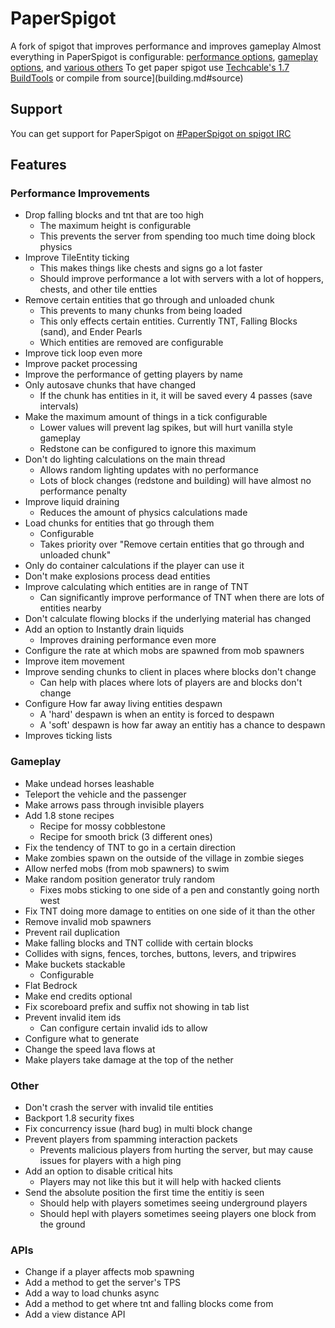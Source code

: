 PaperSpigot
============
A fork of spigot that improves performance and improves gameplay
Almost everything in PaperSpigot is configurable: [performance options](config/performance.md), [gameplay options](config/gameplay.md), and [various others](config/other.md)
To get paper spigot use [Techcable's 1.7 BuildTools](building.md#buildtools) or compile from source](building.md#source)

## Support
You can get support for PaperSpigot on [#PaperSpigot on spigot IRC](http://irc.spi.gt/iris/?channels=PaperSpigot)

## Features

### Performance Improvements
- Drop falling blocks and tnt that are too high
  - The maximum height is configurable
  - This prevents the server from spending too much time doing block physics
- Improve TileEntity ticking
  - This makes things like chests and signs go a lot faster
  - Should improve performance a lot with servers with a lot of hoppers, chests, and other tile entties
- Remove certain entities that go through and unloaded chunk
  - This prevents to many chunks from being loaded
  - This only effects certain entities. Currently TNT, Falling Blocks (sand), and Ender Pearls
  - Which entities are removed are configurable
- Improve tick loop even more
- Improve packet processing
- Improve the performance of getting players by name
- Only autosave chunks that have changed
  - If the chunk has entities in it, it will be saved every 4 passes (save intervals)
- Make the maximum amount of things in a tick configurable
  - Lower values will prevent lag spikes, but will hurt vanilla style gameplay
  - Redstone can be configured to ignore this maximum
- Don't do lighting calculations on the main thread
  - Allows random lighting updates with no performance 
  - Lots of block changes (redstone and building) will have almost no performance penalty
- Improve liquid draining
  - Reduces the amount of physics calculations made
- Load chunks for entities that go through them
  - Configurable
  - Takes priority over "Remove certain entities that go through and unloaded chunk"
- Only do container calculations if the player can use it
- Don't make explosions process dead entities
- Improve calculating which entities are in range of TNT
  - Can significantly improve performance of TNT when there are lots of entities nearby
- Don't calculate flowing blocks if the underlying material has changed
- Add an option to Instantly drain liquids
  - Improves draining performance even more
- Configure the rate at which mobs are spawned from mob spawners
- Improve item movement
- Improve sending chunks to client in places where blocks don't change
  - Can help with places where lots of players are and blocks don't change
- Configure How far away living entities despawn
  - A 'hard' despawn is when an entity is forced to despawn
  - A 'soft' despawn is how far away an entitiy has a chance to despawn  
- Improves ticking lists
  
### Gameplay
- Make undead horses leashable
- Teleport the vehicle and the passenger
- Make arrows pass through invisible players
- Add 1.8 stone recipes
  - Recipe for mossy cobblestone
  - Recipe for smooth brick (3 different ones)
- Fix the tendency of TNT to go in a certain direction
- Make zombies spawn on the outside of the village in zombie sieges
- Allow nerfed mobs (from mob spawners) to swim
- Make random position generator truly random
  - Fixes mobs sticking to one side of a pen and constantly going north west
- Fix TNT doing more damage to entities on one side of it than the other
- Remove invalid mob spawners
- Prevent rail duplication
- Make falling blocks and TNT collide with certain blocks
 - Collides with signs, fences, torches, buttons, levers, and tripwires
- Make buckets stackable
  - Configurable
- Flat Bedrock
- Make end credits optional
- Fix scoreboard prefix and suffix not showing in tab list
- Prevent invalid item ids
  - Can configure certain invalid ids to allow
- Configure what to generate
- Change the speed lava flows at
- Make players take damage at the top of the nether

### Other
- Don't crash the server with invalid tile entities
- Backport 1.8 security fixes
- Fix concurrency issue (hard bug) in multi block change
- Prevent players from spamming interaction packets
  - Prevents malicious players from hurting the server, but may cause issues for players with a high ping
- Add an option to disable critical hits
  - Players may not like this but it will help with hacked clients
- Send the absolute position the first time the entitiy is seen
  - Should help with players sometimes seeing underground players
  - Should hepl with players sometimes seeing players one block from the ground
  
### APIs
- Change if a player affects mob spawning
- Add a method to get the server's TPS
- Add a way to load chunks async
- Add a method to get where tnt and falling blocks come from
- Add a view distance API
